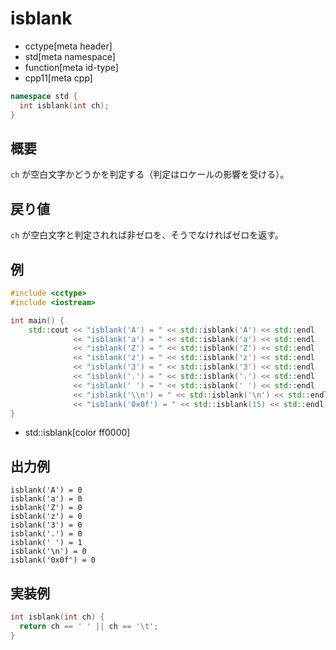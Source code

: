 # isblank
* cctype[meta header]
* std[meta namespace]
* function[meta id-type]
* cpp11[meta cpp]

```cpp
namespace std {
  int isblank(int ch);
}
```


## 概要
`ch` が空白文字かどうかを判定する（判定はロケールの影響を受ける）。


## 戻り値
`ch` が空白文字と判定されれば非ゼロを、そうでなければゼロを返す。


## 例
```cpp example
#include <cctype>
#include <iostream>

int main() {
    std::cout << "isblank('A') = " << std::isblank('A') << std::endl
              << "isblank('a') = " << std::isblank('a') << std::endl
              << "isblank('Z') = " << std::isblank('Z') << std::endl
              << "isblank('z') = " << std::isblank('z') << std::endl
              << "isblank('3') = " << std::isblank('3') << std::endl
              << "isblank('.') = " << std::isblank('.') << std::endl
              << "isblank(' ') = " << std::isblank(' ') << std::endl
              << "isblank('\\n') = " << std::isblank('\n') << std::endl
              << "isblank('0x0f') = " << std::isblank(15) << std::endl;
}
```
* std::isblank[color ff0000]


## 出力例
```
isblank('A') = 0
isblank('a') = 0
isblank('Z') = 0
isblank('z') = 0
isblank('3') = 0
isblank('.') = 0
isblank(' ') = 1
isblank('\n') = 0
isblank('0x0f') = 0
```

## 実装例
```cpp
int isblank(int ch) {
  return ch == ' ' || ch == '\t';
}
```
